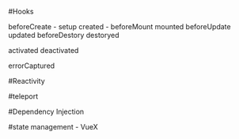 #Hooks 

beforeCreate - setup
created -
beforeMount
mounted
beforeUpdate
updated
beforeDestory
destoryed
 

activated 
deactivated

errorCaptured


#Reactivity


#teleport

#Dependency Injection 


#state management - VueX